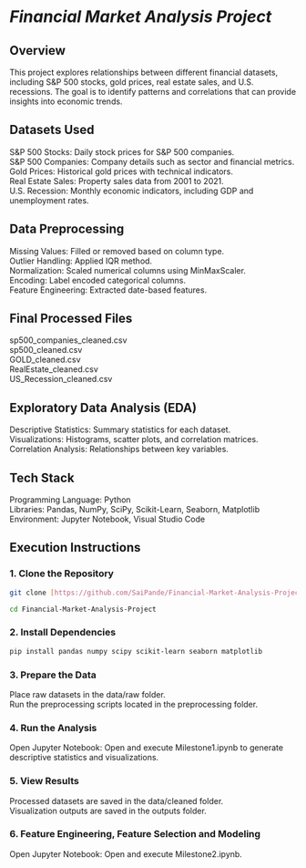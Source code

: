 # *Financial Market Analysis Project*

## **Overview**
This project explores relationships between different financial datasets, including S&P 500 stocks, gold prices, real estate sales, and U.S. recessions. The goal is to identify patterns and correlations that can provide insights into economic trends.

## **Datasets Used**
S&P 500 Stocks: Daily stock prices for S&P 500 companies.<br>
S&P 500 Companies: Company details such as sector and financial metrics.<br>
Gold Prices: Historical gold prices with technical indicators.<br>
Real Estate Sales: Property sales data from 2001 to 2021.<br>
U.S. Recession: Monthly economic indicators, including GDP and unemployment rates.

## **Data Preprocessing**
Missing Values: Filled or removed based on column type.<br>
Outlier Handling: Applied IQR method.<br>
Normalization: Scaled numerical columns using MinMaxScaler.<br>
Encoding: Label encoded categorical columns.<br>
Feature Engineering: Extracted date-based features.<br>

## **Final Processed Files**
sp500_companies_cleaned.csv<br>
sp500_cleaned.csv<br>
GOLD_cleaned.csv<br>
RealEstate_cleaned.csv<br>
US_Recession_cleaned.csv<br>

## **Exploratory Data Analysis (EDA)**
Descriptive Statistics: Summary statistics for each dataset.<br>
Visualizations: Histograms, scatter plots, and correlation matrices.<br>
Correlation Analysis: Relationships between key variables.<br>

## **Tech Stack**
Programming Language: Python<br>
Libraries: Pandas, NumPy, SciPy, Scikit-Learn, Seaborn, Matplotlib<br>
Environment: Jupyter Notebook, Visual Studio Code

## Execution Instructions
### 1. Clone the Repository
```bash
git clone [https://github.com/SaiPande/Financial-Market-Analysis-Project.git](https://github.com/SaiPande/Financial-Market-Analysis-Project.git)
```
```bash
cd Financial-Market-Analysis-Project
```

### 2. Install Dependencies
```bash
pip install pandas numpy scipy scikit-learn seaborn matplotlib
```

### 3. Prepare the Data
Place raw datasets in the data/raw folder.<br>
Run the preprocessing scripts located in the preprocessing folder.

### 4. Run the Analysis
Open Jupyter Notebook:
Open and execute Milestone1.ipynb to generate descriptive statistics and visualizations.

### 5. View Results
Processed datasets are saved in the data/cleaned folder.<br>
Visualization outputs are saved in the outputs folder.

### 6. Feature Engineering, Feature Selection and Modeling
Open Jupyter Notebook:
Open and execute Milestone2.ipynb.
